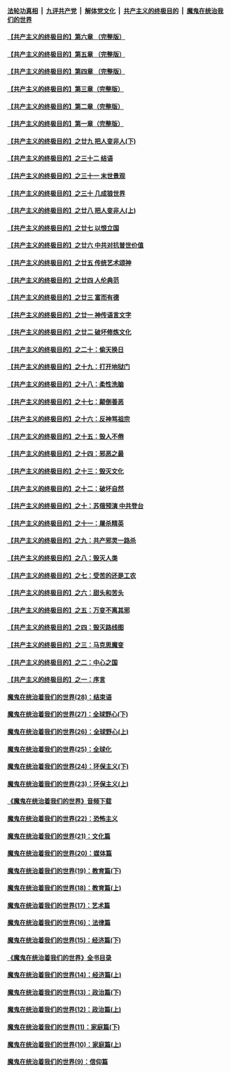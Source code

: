 

####  [法轮功真相](../../../../basic/blob/master/README.md?t=04080030) &nbsp;|&nbsp; [九评共产党](../../../../9ping.md/blob/master/README.md?t=04080030) &nbsp;|&nbsp; [解体党文化](../../../../jtdwh.md/blob/master/README.md?t=04080030)  &nbsp;|&nbsp; [共产主义的终极目的](../../../../gczydzjmd.md/blob/master/README.md?t=04080030) &nbsp;|&nbsp; [魔鬼在统治我们的世界](../../../../mgztzwmdsj.md/blob/master/README.md?t=04080030) 

#### [【共产主义的终极目的】第六章 （完整版）](../pages/nsc422/n11428913.md?t=04080030) 

#### [【共产主义的终极目的】第五章 （完整版）](../pages/nsc422/n11428912.md?t=04080030) 

#### [【共产主义的终极目的】第四章 （完整版）](../pages/nsc422/n11428907.md?t=04080030) 

#### [【共产主义的终极目的】第三章（完整版）](../pages/nsc422/n11428848.md?t=04080030) 

#### [【共产主义的终极目的】第二章（完整版）](../pages/nsc422/n11428831.md?t=04080030) 

#### [【共产主义的终极目的】第一章（完整版）](../pages/nsc422/n11417651.md?t=04080030) 

#### [【共产主义的终极目的】之廿九 把人变非人(下)](../pages/nsc422/n11344140.md?t=04080030) 

#### [【共产主义的终极目的】之三十二 结语](../pages/nsc422/n11360535.md?t=04080030) 

#### [【共产主义的终极目的】之三十一 末世景观](../pages/nsc422/n11351129.md?t=04080030) 

#### [【共产主义的终极目的】之三十 几成狼世界](../pages/nsc422/n11348280.md?t=04080030) 

#### [【共产主义的终极目的】之廿八 把人变非人(上)](../pages/nsc422/n11340492.md?t=04080030) 

#### [【共产主义的终极目的】之廿七 以恨立国](../pages/nsc422/n11336944.md?t=04080030) 

#### [【共产主义的终极目的】之廿六 中共对抗普世价值](../pages/nsc422/n11324785.md?t=04080030) 

#### [【共产主义的终极目的】之廿五 传统艺术颂神](../pages/nsc422/n11296396.md?t=04080030) 

#### [【共产主义的终极目的】之廿四 人伦典范](../pages/nsc422/n11296397.md?t=04080030) 

#### [【共产主义的终极目的】之廿三 富而有德](../pages/nsc422/n11283598.md?t=04080030) 

#### [【共产主义的终极目的】之廿一 神传语言文字](../pages/nsc422/n11263265.md?t=04080030) 

#### [【共产主义的终极目的】之廿二 破坏修炼文化](../pages/nsc422/n11245728.md?t=04080030) 

#### [【共产主义的终极目的】之二十：偷天换日](../pages/nsc422/n11238846.md?t=04080030) 

#### [【共产主义的终极目的】之十九：打开地狱门](../pages/nsc422/n11206376.md?t=04080030) 

#### [【共产主义的终极目的】之十八：柔性洗脑](../pages/nsc422/n11199994.md?t=04080030) 

#### [【共产主义的终极目的】之十七：颠倒善恶](../pages/nsc422/n11179782.md?t=04080030) 

#### [【共产主义的终极目的】之十六：反神骂祖宗](../pages/nsc422/n11166798.md?t=04080030) 

#### [【共产主义的终极目的】之十五：毁人不倦](../pages/nsc422/n11166792.md?t=04080030) 

#### [【共产主义的终极目的】之十四：邪恶之最](../pages/nsc422/n11150249.md?t=04080030) 

#### [【共产主义的终极目的】之十三：毁灭文化](../pages/nsc422/n11135227.md?t=04080030) 

#### [【共产主义的终极目的】之十二：破坏自然](../pages/nsc422/n11135214.md?t=04080030) 

#### [【共产主义的终极目的】之十：苏俄预演 中共登台](../pages/nsc422/n11118424.md?t=04080030) 

#### [【共产主义的终极目的】之十一：屠杀精英](../pages/nsc422/n11118442.md?t=04080030) 

#### [【共产主义的终极目的】之九：共产邪灵一路杀](../pages/nsc422/n11114139.md?t=04080030) 

#### [【共产主义的终极目的】之八：毁灭人类](../pages/nsc422/n11108503.md?t=04080030) 

#### [【共产主义的终极目的】之七：受苦的还是工农](../pages/nsc422/n11101809.md?t=04080030) 

#### [【共产主义的终极目的】之六：甜头和苦头](../pages/nsc422/n11096971.md?t=04080030) 

#### [【共产主义的终极目的】之五：万变不离其邪](../pages/nsc422/n11091285.md?t=04080030) 

#### [【共产主义的终极目的】之四：毁灭路线图](../pages/nsc422/n11086284.md?t=04080030) 

#### [【共产主义的终极目的】之三：马克思魔变](../pages/nsc422/n11061941.md?t=04080030) 

#### [【共产主义的终极目的】之二：中心之国](../pages/nsc422/n11047728.md?t=04080030) 

#### [【共产主义的终极目的】之一：序言](../pages/nsc422/n11086077.md?t=04080030) 

#### [魔鬼在统治着我们的世界(28)：结束语](../pages/nsc422/n10936246.md?t=04080030) 

#### [魔鬼在统治着我们的世界(27)：全球野心(下)](../pages/nsc422/n10928319.md?t=04080030) 

#### [魔鬼在统治着我们的世界(26)：全球野心(上)](../pages/nsc422/n10900318.md?t=04080030) 

#### [魔鬼在统治着我们的世界(25)：全球化](../pages/nsc422/n10788205.md?t=04080030) 

#### [魔鬼在统治着我们的世界(24)：环保主义(下)](../pages/nsc422/n10695307.md?t=04080030) 

#### [魔鬼在统治着我们的世界(23)：环保主义(上)](../pages/nsc422/n10688613.md?t=04080030) 

#### [《魔鬼在统治着我们的世界》音频下载](../pages/nsc422/n10635553.md?t=04080030) 

#### [魔鬼在统治着我们的世界(22)：恐怖主义](../pages/nsc422/n10614727.md?t=04080030) 

#### [魔鬼在统治着我们的世界(21)：文化篇](../pages/nsc422/n10597706.md?t=04080030) 

#### [魔鬼在统治着我们的世界(20)：媒体篇](../pages/nsc422/n10586579.md?t=04080030) 

#### [魔鬼在统治着我们的世界(19)：教育篇(下)](../pages/nsc422/n10564808.md?t=04080030) 

#### [魔鬼在统治着我们的世界(18)：教育篇(上)](../pages/nsc422/n10526970.md?t=04080030) 

#### [魔鬼在统治着我们的世界(17)：艺术篇](../pages/nsc422/n10499093.md?t=04080030) 

#### [魔鬼在统治着我们的世界(16)：法律篇](../pages/nsc422/n10485969.md?t=04080030) 

#### [魔鬼在统治着我们的世界(15)：经济篇(下)](../pages/nsc422/n10469975.md?t=04080030) 

#### [《魔鬼在统治着我们的世界》全书目录](../pages/nsc422/n10464261.md?t=04080030) 

#### [魔鬼在统治着我们的世界(14)：经济篇(上)](../pages/nsc422/n10457370.md?t=04080030) 

#### [魔鬼在统治着我们的世界(13)：政治篇(下)](../pages/nsc422/n10448270.md?t=04080030) 

#### [魔鬼在统治着我们的世界(12)：政治篇(上)](../pages/nsc422/n10444576.md?t=04080030) 

#### [魔鬼在统治着我们的世界(11)：家庭篇(下)](../pages/nsc422/n10440961.md?t=04080030) 

#### [魔鬼在统治着我们的世界(10)：家庭篇(上)](../pages/nsc422/n10435448.md?t=04080030) 

#### [魔鬼在统治着我们的世界(9)：信仰篇](../pages/nsc422/n10432159.md?t=04080030) 

